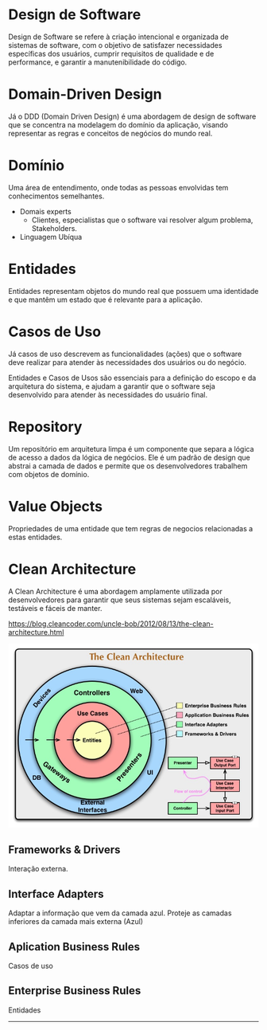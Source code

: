 # Design de Software

Design de Software se refere à criação intencional e organizada de sistemas de software, com o objetivo de satisfazer necessidades específicas dos usuários, cumprir requisitos de qualidade e de performance, e garantir a manutenibilidade do código.

# Domain-Driven Design

Já o DDD (Domain Driven Design) é uma abordagem de design de software que se concentra na modelagem do domínio da aplicação, visando representar as regras e conceitos de negócios do mundo real.

# Domínio

Uma área de entendimento, onde todas as pessoas envolvidas tem conhecimentos semelhantes.

- Domais experts
    - Clientes, especialistas que o software vai resolver algum problema, Stakeholders.
- Linguagem Ubíqua

# Entidades

Entidades representam objetos do mundo real que possuem uma identidade e que mantêm um estado que é relevante para a aplicação.

# Casos de Uso

Já casos de uso descrevem as funcionalidades (ações) que o software deve realizar para atender às necessidades dos usuários ou do negócio.


Entidades e Casos de Usos  são essenciais para a definição do escopo e da arquitetura do sistema, e ajudam a garantir que o software seja desenvolvido para atender às necessidades do usuário final.


# Repository

Um repositório em arquitetura limpa é um componente que separa a lógica de acesso a dados da lógica de negócios. Ele é um padrão de design que abstrai a camada de dados e permite que os desenvolvedores trabalhem com objetos de domínio. 

# Value Objects

Propriedades de uma entidade que tem regras de negocios relacionadas a estas entidades.


# Clean Architecture
A Clean Architecture é uma abordagem amplamente utilizada por desenvolvedores para garantir que seus sistemas sejam escaláveis, testáveis e fáceis de manter.

https://blog.cleancoder.com/uncle-bob/2012/08/13/the-clean-architecture.html

![alt text](./assets/clean_arch.png)

## Frameworks & Drivers
  Interação externa.

## Interface Adapters
  Adaptar a informação que vem da camada azul. Proteje as camadas inferiores da camada mais externa (Azul)

## Aplication Business Rules
  Casos de uso

## Enterprise Business Rules
  Entidades

---
